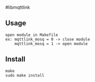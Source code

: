 #libmqttlink

## Usage
```properties
open module in Makefile
ex: mqttlink_mosq = 0 -> close module
    mqttlink_mosq = 1 -> open module
```

## Install
```console
make
sudo make install
```
